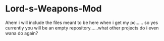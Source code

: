 # Lord-s-Weapons-Mod

Ahem i will include the files meant to be here when i get my pc...... so yes currently you will be an empty repository......what other projects do i even wana do again? 

